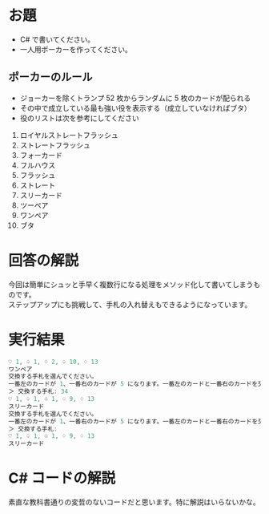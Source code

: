 # お題

- C# で書いてください。
- 一人用ポーカーを作ってください。

## ポーカーのルール
- ジョーカーを除くトランプ 52 枚からランダムに 5 枚のカードが配られる
- その中で成立している最も強い役を表示する（成立していなければブタ）
- 役のリストは次を参考にしてください

1. ロイヤルストレートフラッシュ
1. ストレートフラッシュ
1. フォーカード
1. フルハウス
1. フラッシュ
1. ストレート
1. スリーカード
1. ツーペア
1. ワンペア
1. ブタ

# 回答の解説
今回は簡単にシュッと手早く複数行になる処理をメソッド化して書いてしまうものです。  
ステップアップにも挑戦して、手札の入れ替えもできるようになっています。

# 実行結果
```ps1
♡ 1, ♤ 1, ♢ 2, ♤ 10, ♢ 13
ワンペア
交換する手札を選んでください。
一番左のカードが 1、一番右のカードが 5 になります。一番左のカードと一番右のカードを交換する場合、15 と入力してください。交換する必要がない場合は、何も入力せず Enter を押下してください。
＞ 交換する手札: 34
♡ 1, ♤ 1, ♧ 1, ♢ 9, ♢ 13
スリーカード
交換する手札を選んでください。
一番左のカードが 1、一番右のカードが 5 になります。一番左のカードと一番右のカードを交換する場合、15 と入力してください。交換する必要がない場合は、何も入力せず Enter を押下してください。
＞ 交換する手札:
♡ 1, ♤ 1, ♧ 1, ♢ 9, ♢ 13
スリーカード
```

# C# コードの解説
素直な教科書通りの変哲のないコードだと思います。特に解説はいらないかな。
